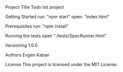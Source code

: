 Project Title
Todo list project

Getting Started
run: "npm start"
open: "index.html"

Prerequisites
run: "npm install"

Running the tests
open "./tests/SpecRunner.html"

Versioning
1.0.0

Authors
Evgen Kaban

License
This project is licensed under the MIT License.

